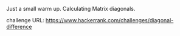 Just a small warm up.
Calculating Matrix diagonals.


challenge URL:
https://www.hackerrank.com/challenges/diagonal-difference
